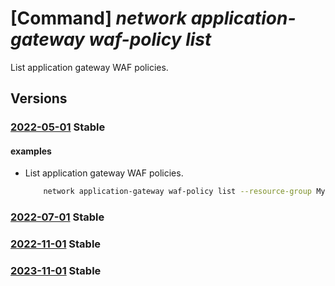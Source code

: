 # [Command] _network application-gateway waf-policy list_

List application gateway WAF policies.

## Versions

### [2022-05-01](/Resources/mgmt-plane/L3N1YnNjcmlwdGlvbnMve30vcHJvdmlkZXJzL21pY3Jvc29mdC5uZXR3b3JrL2FwcGxpY2F0aW9uZ2F0ZXdheXdlYmFwcGxpY2F0aW9uZmlyZXdhbGxwb2xpY2llcw==/2022-05-01.xml) **Stable**

<!-- mgmt-plane /subscriptions/{}/providers/microsoft.network/applicationgatewaywebapplicationfirewallpolicies 2022-05-01 -->
<!-- mgmt-plane /subscriptions/{}/resourcegroups/{}/providers/microsoft.network/applicationgatewaywebapplicationfirewallpolicies 2022-05-01 -->

#### examples

- List application gateway WAF policies.
    ```bash
        network application-gateway waf-policy list --resource-group MyResourceGroup
    ```

### [2022-07-01](/Resources/mgmt-plane/L3N1YnNjcmlwdGlvbnMve30vcHJvdmlkZXJzL21pY3Jvc29mdC5uZXR3b3JrL2FwcGxpY2F0aW9uZ2F0ZXdheXdlYmFwcGxpY2F0aW9uZmlyZXdhbGxwb2xpY2llcw==/2022-07-01.xml) **Stable**

<!-- mgmt-plane /subscriptions/{}/providers/microsoft.network/applicationgatewaywebapplicationfirewallpolicies 2022-07-01 -->
<!-- mgmt-plane /subscriptions/{}/resourcegroups/{}/providers/microsoft.network/applicationgatewaywebapplicationfirewallpolicies 2022-07-01 -->

### [2022-11-01](/Resources/mgmt-plane/L3N1YnNjcmlwdGlvbnMve30vcHJvdmlkZXJzL21pY3Jvc29mdC5uZXR3b3JrL2FwcGxpY2F0aW9uZ2F0ZXdheXdlYmFwcGxpY2F0aW9uZmlyZXdhbGxwb2xpY2llcw==/2022-11-01.xml) **Stable**

<!-- mgmt-plane /subscriptions/{}/providers/microsoft.network/applicationgatewaywebapplicationfirewallpolicies 2022-11-01 -->
<!-- mgmt-plane /subscriptions/{}/resourcegroups/{}/providers/microsoft.network/applicationgatewaywebapplicationfirewallpolicies 2022-11-01 -->

### [2023-11-01](/Resources/mgmt-plane/L3N1YnNjcmlwdGlvbnMve30vcHJvdmlkZXJzL21pY3Jvc29mdC5uZXR3b3JrL2FwcGxpY2F0aW9uZ2F0ZXdheXdlYmFwcGxpY2F0aW9uZmlyZXdhbGxwb2xpY2llcw==/2023-11-01.xml) **Stable**

<!-- mgmt-plane /subscriptions/{}/providers/microsoft.network/applicationgatewaywebapplicationfirewallpolicies 2023-11-01 -->
<!-- mgmt-plane /subscriptions/{}/resourcegroups/{}/providers/microsoft.network/applicationgatewaywebapplicationfirewallpolicies 2023-11-01 -->
